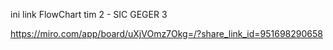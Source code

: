 ini link FlowChart tim 2 - SIC GEGER 3

https://miro.com/app/board/uXjVOmz7Okg=/?share_link_id=951698290658
